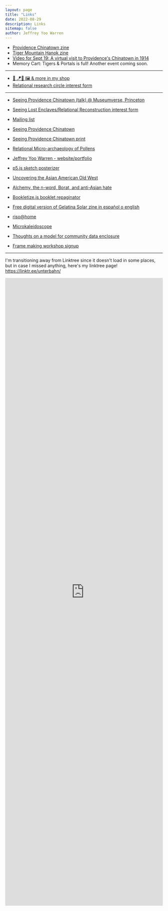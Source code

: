```yaml
---
layout: page
title: "Links"
date: 2022-08-29
description: Links
sitemap: false
author: Jeffrey Yoo Warren
---
```


- [Providence Chinatown zine](https://unterbahn.square.site/product/chinatown-zine/19)
- [Tiger Mountain Hanok zine](https://unterbahn.square.site/)
- [Video for Sept 19: A virtual visit to Providence's Chinatown in 1914](https://youtube.com/watch?v=g-u0cWcaUik&list=PL5j6XCkZ2C6zH7XDzmQOp8QPmmQjL_meD&index=7)
- Memory Cart: Tigers & Portals is full! Another event coming soon.

----

- [🐯 🪁📖 🖼️ & more in my shop](https://unterbahn.square.site/)
- [Relational research circle interest form](https://forms.gle/hg7q5dnbVfg1ApZHA)

----

- [Seeing Providence Chinatown (talk) @ Museumverse, Princeton](https://youtu.be/tczrAHUi4dg)
- [Seeing Lost Enclaves/Relational Reconstruction interest form](https://forms.gle/WokrrQoymQy9eXH8A)
- [Mailing list](https://unterbahn.com/list/)
- [Seeing Providence Chinatown](https://unterbahn.com/chinatown)
- [Seeing Providence Chinatown print](https://unterbahn.square.site/product/seeing-providence-chinatown-print/13)
- [Relational Micro-archaeology of Pollens](https://link.medium.com/7i9KKe34Rtb)
- [Jeffrey Yoo Warren - website/portfolio](https://unterbahn.com/)
- [p5.js sketch posterizer](https://editor.p5js.org/jywarren/full/-H7dtFLyq)
- [Uncovering the Asian American Old West](https://www.yesmagazine.org/social-justice/2021/05/13/asian-american-old-west)
- [Alchemy, the n-word, Borat, and anti-Asian hate](https://unterbahn.medium.com/alchemy-the-n-word-borat-and-anti-asian-hate-d4eae08c2d04)
- [Bookletize.js booklet repaginator](https://jywarren.github.io/bookletize.js/)
- [Free digital version of Gelatina Solar zine in español o english](https://issuu.com/elisabethlorenzi/)
- [riso@home](https://github.com/jywarren/risoAtHome/)
- [Microkaleidoscope](https://jywarren.github.io/microkaleidoscope)
- [Thoughts on a model for community data enclosure](https://publiclab.org/n/25177)

- [Frame making workshop signup](https://as220.org/community-studios)

----

I'm transitioning away from Linktree since it doesn't load in some places, but in case I missed anything, here's my linktree page! <a href="https://linktr.ee/unterbahn/">https://linktr.ee/unterbahn/</a>

<iframe style="border:none;width:100%;height:2000px;" src="https://linktr.ee/unterbahn/"></iframe>
